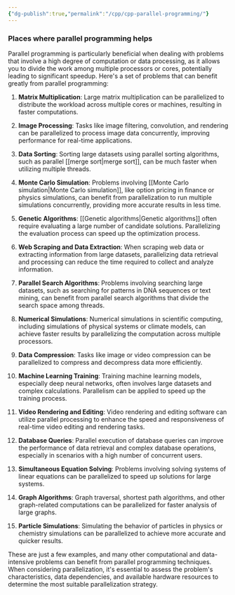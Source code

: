 ```yaml
---
{"dg-publish":true,"permalink":"/cpp/cpp-parallel-programming/"}
---
```


### Places where parallel programming helps
Parallel programming is particularly beneficial when dealing with problems that involve a high degree of computation or data processing, as it allows you to divide the work among multiple processors or cores, potentially leading to significant speedup. Here's a set of problems that can benefit greatly from parallel programming:

1. **Matrix Multiplication**: Large matrix multiplication can be parallelized to distribute the workload across multiple cores or machines, resulting in faster computations.

2. **Image Processing**: Tasks like image filtering, convolution, and rendering can be parallelized to process image data concurrently, improving performance for real-time applications.

3. **Data Sorting**: Sorting large datasets using parallel sorting algorithms, such as parallel [[merge sort\|merge sort]], can be much faster when utilizing multiple threads.

4. **Monte Carlo Simulation**: Problems involving [[Monte Carlo simulation\|Monte Carlo simulation]], like option pricing in finance or physics simulations, can benefit from parallelization to run multiple simulations concurrently, providing more accurate results in less time.

5. **Genetic Algorithms**: [[Genetic algorithms\|Genetic algorithms]] often require evaluating a large number of candidate solutions. Parallelizing the evaluation process can speed up the optimization process.

6. **Web Scraping and Data Extraction**: When scraping web data or extracting information from large datasets, parallelizing data retrieval and processing can reduce the time required to collect and analyze information.

7. **Parallel Search Algorithms**: Problems involving searching large datasets, such as searching for patterns in DNA sequences or text mining, can benefit from parallel search algorithms that divide the search space among threads.

8. **Numerical Simulations**: Numerical simulations in scientific computing, including simulations of physical systems or climate models, can achieve faster results by parallelizing the computation across multiple processors.

9. **Data Compression**: Tasks like image or video compression can be parallelized to compress and decompress data more efficiently.

10. **Machine Learning Training**: Training machine learning models, especially deep neural networks, often involves large datasets and complex calculations. Parallelism can be applied to speed up the training process.

11. **Video Rendering and Editing**: Video rendering and editing software can utilize parallel processing to enhance the speed and responsiveness of real-time video editing and rendering tasks.

12. **Database Queries**: Parallel execution of database queries can improve the performance of data retrieval and complex database operations, especially in scenarios with a high number of concurrent users.

13. **Simultaneous Equation Solving**: Problems involving solving systems of linear equations can be parallelized to speed up solutions for large systems.

14. **Graph Algorithms**: Graph traversal, shortest path algorithms, and other graph-related computations can be parallelized for faster analysis of large graphs.

15. **Particle Simulations**: Simulating the behavior of particles in physics or chemistry simulations can be parallelized to achieve more accurate and quicker results.

These are just a few examples, and many other computational and data-intensive problems can benefit from parallel programming techniques. When considering parallelization, it's essential to assess the problem's characteristics, data dependencies, and available hardware resources to determine the most suitable parallelization strategy.


